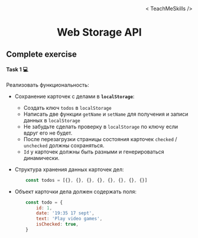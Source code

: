 <p align='right'>< TeachMeSkills /></p>
<h1 align='center'>Web Storage API</h1>

## Complete exercise

#### Task 1 💻

Реализовать функциональность:

+ Сохранение карточек с делами в **`localStorage`**:
    + Создать ключ `todos` в `localStorage`
    + Написать две функции `getName` и `setName` для получения и записи данных в `localStorage`
    + Не забудьте сделать проверку в `localStorage` по ключу если вдруг его не будет.
    + После перезагрузки страницы состояния карточек `checked` / `unchecked` должны сохраняться.
    + `Id` у карточек должны быть разными и генерироваться динамически.

+ Структура хранения данных карточек дел:

    ```javascript
        const todos = [{}, {}, {}, {}, {}, {}, {}, {}]
    ```

+ Объект карточки дела должен содержать поля:

    ```javascript
        const todo = {
            id: 1,
            date: '19:35 17 sept',
            text: 'Play video games',
            isChecked: true,
        }
    ```